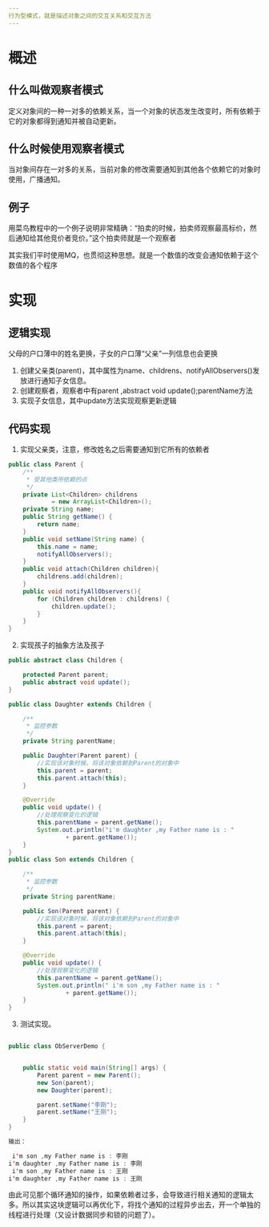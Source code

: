 ```yaml
---
行为型模式，就是描述对象之间的交互关系和交互方法
---
```



# 概述

## 什么叫做观察者模式

定义对象间的一种一对多的依赖关系，当一个对象的状态发生改变时，所有依赖于它的对象都得到通知并被自动更新。

## 什么时候使用观察者模式

当对象间存在一对多的关系，当前对象的修改需要通知到其他各个依赖它的对象时使用，广播通知。


## 例子

用菜鸟教程中的一个例子说明非常精确：“拍卖的时候，拍卖师观察最高标价，然后通知给其他竞价者竞价。”这个拍卖师就是一个观察者

其实我们平时使用MQ，也贯彻这种思想。就是一个数值的改变会通知依赖于这个数值的各个程序


# 实现

## 逻辑实现
父母的户口薄中的姓名更换，子女的户口薄“父亲”一列信息也会更换

1. 创建父亲类(parent)，其中属性为name、childrens、notifyAllObservers()发放进行通知子女信息。
2. 创建观察者，观察者中有parent ,abstract void update();parentName方法
3. 实现子女信息，其中update方法实现观察更新逻辑

## 代码实现

1. 实现父亲类，注意，修改姓名之后需要通知到它所有的依赖者
```java
public class Parent {
    /**
     * 受其他类所依赖的点
     */
    private List<Children> childrens
            = new ArrayList<Children>();
    private String name;
    public String getName() {
        return name;
    }
    public void setName(String name) {
        this.name = name;
        notifyAllObservers();
    }
    public void attach(Children children){
        childrens.add(children);
    }
    public void notifyAllObservers(){
        for (Children children : childrens) {
            children.update();
        }
    }
}
```

2. 实现孩子的抽象方法及孩子
```java
public abstract class Children {

    protected Parent parent;
    public abstract void update();
}

public class Daughter extends Children {

    /**
     * 监控参数
     */
    private String parentName;

    public Daughter(Parent parent) {
        //实现该对象时候，将该对象依赖到Parent的对象中
        this.parent = parent;
        this.parent.attach(this);
    }

    @Override
    public void update() {
        //处理观察变化的逻辑
        this.parentName = parent.getName();
        System.out.println("i'm daughter ,my Father name is : "
                + parent.getName());
    }
}
public class Son extends Children {

    /**
     * 监控参数
     */
    private String parentName;

    public Son(Parent parent) {
        //实现该对象时候，将该对象依赖到Parent的对象中
        this.parent = parent;
        this.parent.attach(this);
    }

    @Override
    public void update() {
        //处理观察变化的逻辑
        this.parentName = parent.getName();
        System.out.println(" i'm son ,my Father name is : "
                + parent.getName());
    }
}
```

3. 测试实现。
```java

public class ObServerDemo {


    public static void main(String[] args) {
        Parent parent = new Parent();
        new Son(parent);
        new Daughter(parent);

        parent.setName("李刚");
        parent.setName("王刚");
    }
}

输出：

 i'm son ,my Father name is : 李刚
i'm daughter ,my Father name is : 李刚
 i'm son ,my Father name is : 王刚
i'm daughter ,my Father name is : 王刚
```

由此可见那个循环通知的操作，如果依赖者过多，会导致进行相关通知的逻辑太多。所以其实这块逻辑可以再优化下，将找个通知的过程异步出去，开一个单独的线程进行处理（又设计数据同步和锁的问题了）。

